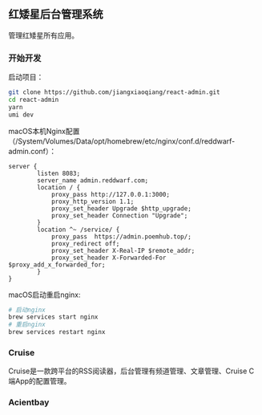 ## 红矮星后台管理系统

管理红矮星所有应用。

### 开始开发

启动项目：

```bash
git clone https://github.com/jiangxiaoqiang/react-admin.git
cd react-admin
yarn 
umi dev
```

macOS本机Nginx配置（/System/Volumes/Data/opt/homebrew/etc/nginx/conf.d/reddwarf-admin.conf）：

```
server {
        listen 8083;
        server_name admin.reddwarf.com;
        location / {
            proxy_pass http://127.0.0.1:3000;
            proxy_http_version 1.1;
            proxy_set_header Upgrade $http_upgrade;
            proxy_set_header Connection "Upgrade";
        }
        location ^~ /service/ {
            proxy_pass  https://admin.poemhub.top/;
            proxy_redirect off;
            proxy_set_header X-Real-IP $remote_addr;
            proxy_set_header X-Forwarded-For $proxy_add_x_forwarded_for;
        }
}
```

macOS启动重启nginx:

```bash
# 启动nginx
brew services start nginx
# 重启nginx
brew services restart nginx
```













### Cruise

Cruise是一款跨平台的RSS阅读器，后台管理有频道管理、文章管理、Cruise C端App的配置管理。

### Acientbay
